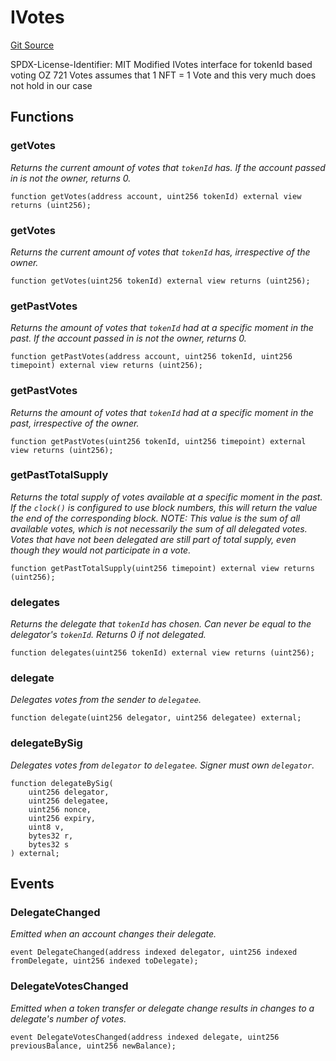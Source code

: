 # IVotes
[Git Source](https://github.com/aragon/ve-governance/blob/d1db1e959d76056114cf52b0b8a3ff8311778151/src/escrow/increasing/interfaces/IVotes.sol)

SPDX-License-Identifier: MIT
Modified IVotes interface for tokenId based voting
OZ 721 Votes assumes that 1 NFT = 1 Vote and this very much does not hold in our case


## Functions
### getVotes

*Returns the current amount of votes that `tokenId` has.
If the account passed in is not the owner, returns 0.*


```solidity
function getVotes(address account, uint256 tokenId) external view returns (uint256);
```

### getVotes

*Returns the current amount of votes that `tokenId` has, irrespective of the owner.*


```solidity
function getVotes(uint256 tokenId) external view returns (uint256);
```

### getPastVotes

*Returns the amount of votes that `tokenId` had at a specific moment in the past.
If the account passed in is not the owner, returns 0.*


```solidity
function getPastVotes(address account, uint256 tokenId, uint256 timepoint) external view returns (uint256);
```

### getPastVotes

*Returns the amount of votes that `tokenId` had at a specific moment in the past, irrespective of the owner.*


```solidity
function getPastVotes(uint256 tokenId, uint256 timepoint) external view returns (uint256);
```

### getPastTotalSupply

*Returns the total supply of votes available at a specific moment in the past. If the `clock()` is
configured to use block numbers, this will return the value the end of the corresponding block.
NOTE: This value is the sum of all available votes, which is not necessarily the sum of all delegated votes.
Votes that have not been delegated are still part of total supply, even though they would not participate in a
vote.*


```solidity
function getPastTotalSupply(uint256 timepoint) external view returns (uint256);
```

### delegates

*Returns the delegate that `tokenId` has chosen. Can never be equal to the delegator's `tokenId`.
Returns 0 if not delegated.*


```solidity
function delegates(uint256 tokenId) external view returns (uint256);
```

### delegate

*Delegates votes from the sender to `delegatee`.*


```solidity
function delegate(uint256 delegator, uint256 delegatee) external;
```

### delegateBySig

*Delegates votes from `delegator` to `delegatee`. Signer must own `delegator`.*


```solidity
function delegateBySig(
    uint256 delegator,
    uint256 delegatee,
    uint256 nonce,
    uint256 expiry,
    uint8 v,
    bytes32 r,
    bytes32 s
) external;
```

## Events
### DelegateChanged
*Emitted when an account changes their delegate.*


```solidity
event DelegateChanged(address indexed delegator, uint256 indexed fromDelegate, uint256 indexed toDelegate);
```

### DelegateVotesChanged
*Emitted when a token transfer or delegate change results in changes to a delegate's number of votes.*


```solidity
event DelegateVotesChanged(address indexed delegate, uint256 previousBalance, uint256 newBalance);
```

